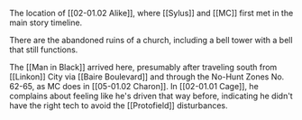 The location of [[02-01.02 Alike]], where [[Sylus]] and [[MC]] first met in the main story timeline.

There are the abandoned ruins of a church, including a bell tower with a bell that still functions.

The [[Man in Black]] arrived here, presumably after traveling south from [[Linkon]] City via [[Baire Boulevard]] and through the No-Hunt Zones No. 62-65, as MC does in [[05-01.02 Charon]]. In [[02-01.01 Cage]], he complains about feeling like he's driven that way before, indicating he didn't have the right tech to avoid the [[Protofield]] disturbances.